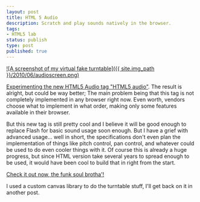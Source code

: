 ```yaml
---
layout: post
title: HTML 5 Audio
description: Scratch and play sounds natively in the browser.
tags:
- HTML5 lab
status: publish
type: post
published: true
---
```

[![A screenshot of my virtual fake turntable]({{ site.img_path }}/2010/06/audioscreen.png)](http://yannick-lohse.fr/2010/06/html-5-audio/)

[Experimenting the new HTML5 Audio tag "HTML5 audio"](http://code.yannick-lohse.fr/audio/). The result is alright, but could be way better; The main problem being that this tag is not completely implemented in any browser right now. Even worth, vendors choose what to implement in what order, making only some features available in their browser.

But this new tag is still pretty cool and I believe it will be good enough to replace Flash for basic sound usage soon enough. But I have a grief with advanced usage… well in short, the specifications don't even plan the implementation of things like pitch control, pan control, and whatever could be used to do even cooler things with it. Of course this is already a huge progress, but since HTML version take several years to spread enough to be used, it would have been cool to build that in right from the start.

[Check it out now, the funk soul brotha'!](http://code.yannick-lohse.fr/audio/)

I used a custom canvas library to do the turntable stuff, I'll get back on it in another post.